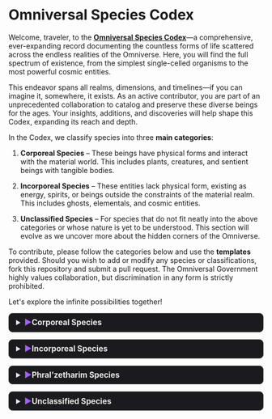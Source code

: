 <style>
details {
  background: #1b1b1f;
  color: #eaeaea;
  border: 1px solid #444;
  border-radius: 8px;
  padding: 0.6em 1em;
  margin: 1em 0;
  transition: all 0.3s ease;
}

details:hover {
  background-color: #26262c;
  border-color: #666;
}

details[open] {
  box-shadow: 0 0 12px rgba(160, 80, 255, 0.3);
}

summary {
  font-weight: bold;
  font-size: 1.1em;
  cursor: pointer;
  outline: none;
}

summary::-webkit-details-marker {
  display: none;
}

summary::before {
  content: '▶  ';
  display: inline-block;
  transform: rotate(0deg);
  transition: transform 0.3s ease;
  color: #a05fff;
}

details[open] summary::before {
  transform: rotate(90deg);
  color: #c97fff;
}
</style>

# Omniversal Species Codex

Welcome, traveler, to the **[Omniversal Species Codex](..)**—a comprehensive, ever-expanding record documenting the countless forms of life scattered across the endless realities of the Omniverse. Here, you will find the full spectrum of existence, from the simplest single-celled organisms to the most powerful cosmic entities. 

This endeavor spans all realms, dimensions, and timelines—if you can imagine it, somewhere, it exists. As an active contributor, you are part of an unprecedented collaboration to catalog and preserve these diverse beings for the ages. Your insights, additions, and discoveries will help shape this Codex, expanding its reach and depth.

In the Codex, we classify species into three **main categories**:

1. **Corporeal Species** – These beings have physical forms and interact with the material world. This includes plants, creatures, and sentient beings with tangible bodies.
   
2. **Incorporeal Species** – These entities lack physical form, existing as energy, spirits, or beings outside the constraints of the material realm. This includes ghosts, elementals, and cosmic entities.

3. **Unclassified Species** – For species that do not fit neatly into the above categories or whose nature is yet to be understood. This section will evolve as we uncover more about the hidden corners of the Omniverse.

To contribute, please follow the categories below and use the **templates** provided. Should you wish to add or modify any species or classifications, fork this repository and submit a pull request. The Omniversal Government highly values collaboration, but discrimination in any form is strictly prohibited.

Let's explore the infinite possibilities together!

<details>
  <summary><strong>Corporeal Species</strong></summary>
  Corporeal species are beings that possess a physical form and exist within the material realm. These entities are tangible and can be perceived through the senses, from the smallest bacteria to the grandest of beasts. They range from plants that thrive in various ecosystems to complex creatures and sentient beings with intelligence and emotions. While they are bound by the laws of physics, corporeal species can possess remarkable adaptations, including magical abilities or evolved traits suited to their environment. They are the most familiar type of life, but their diversity across the Omniverse is limitless.

  <details>
    <summary><strong>Sentient</strong></summary>
    Sentient species possess self-awareness, cognition, and the capacity for abstract thought. They may exhibit language, emotion, social structures, and philosophical introspection. Their actions are not merely instinctual but shaped by intent, curiosity, and often, conflict. Whether forged from matter, energy, or Phral’zetharim itself, sentient beings leave imprints on reality—through art, war, or wonder.
  </details>

  <details>
    <summary><strong>Non-Sentient</strong></summary>
    Non-sentient species operate without conscious will or abstract reasoning. Their existence is governed by instinct, programming, environmental stimulus, or deeper forces they neither control nor comprehend. Though they may act with complexity, their patterns are not born from self-reflection. Yet even without awareness, their role in the Omniverse is vital—woven into ecosystems, energy flows, and Phral’zetharic balances.
  </details>
</details>

<details>
  <summary><strong>Incorporeal Species</strong></summary>
  Incorporeal species are entities that exist beyond the physical realm, often intangible and invisible to those bound to the material world. These beings do not have a physical body but instead manifest as energy, consciousness, or spiritual essence. They include spirits, elemental forces, and cosmic entities, often existing in higher dimensions or parallel realities. Incorporeal species can interact with the material realm in subtle ways, such as influencing thoughts, manipulating energies, or guiding destinies. Despite their lack of a physical form, many of these entities possess intelligence, motives, and powers far beyond those of corporeal beings.
  <details>
    <summary><strong>Sentient</strong></summary>
    Sentient species possess self-awareness, cognition, and the capacity for abstract thought. They may exhibit language, emotion, social structures, and philosophical introspection. Their actions are not merely instinctual but shaped by intent, curiosity, and often, conflict. Whether forged from matter, energy, or Phral’zetharim itself, sentient beings leave imprints on reality—through art, war, or wonder.
  </details>

  <details>
    <summary><strong>Non-Sentient</strong></summary>
    Non-sentient species operate without conscious will or abstract reasoning. Their existence is governed by instinct, programming, environmental stimulus, or deeper forces they neither control nor comprehend. Though they may act with complexity, their patterns are not born from self-reflection. Yet even without awareness, their role in the Omniverse is vital—woven into ecosystems, energy flows, and Phral’zetharic balances.
  </details>
</details>

<details>
  <summary><strong>Phral’zetharim Species</strong></summary>
  Phral’zetharim Species are entities intrinsically linked to the force known as <em>Phral’zetharim</em>—an omniversal phenomenon best understood as the act of willfully rewriting the foundational laws of existence. Some species produce it internally, their biology shaped around catalytic nexuses; others absorb it ambiently from regions saturated in raw metaphysical flux.

  The manipulation of Phral’zetharim is tiered. Tiers 1 through 10 encompass the commonly observed spectrum—abilities ranging from elemental conjuration and spatial distortion to mid-scale temporal influence. However, above Tier 10 lies a domain so complex it collapses under the weight of traditional logic. Species operating at these higher tiers manipulate cause, probability, and ontology itself—realities bend, events retroactively fracture, and time weeps.

  Despite their potency, Phral’zetharim Species are not inherently rare. In an infinite Omniverse, where every permutation of life eventually occurs, their existence is not anomaly—but inevitability.
  <details>
    <summary><strong>Sentient</strong></summary>
    Sentient species possess self-awareness, cognition, and the capacity for abstract thought. They may exhibit language, emotion, social structures, and philosophical introspection. Their actions are not merely instinctual but shaped by intent, curiosity, and often, conflict. Whether forged from matter, energy, or Phral’zetharim itself, sentient beings leave imprints on reality—through art, war, or wonder.
  </details>

  <details>
    <summary><strong>Non-Sentient</strong></summary>
    Non-sentient species operate without conscious will or abstract reasoning. Their existence is governed by instinct, programming, environmental stimulus, or deeper forces they neither control nor comprehend. Though they may act with complexity, their patterns are not born from self-reflection. Yet even without awareness, their role in the Omniverse is vital—woven into ecosystems, energy flows, and Phral’zetharic balances.
  </details>
</details>

<details>
  <summary><strong>Unclassified Species</strong></summary>
  Unclassified species are those whose nature or origin does not fit neatly into the known categories of corporeal or incorporeal life. These beings may possess characteristics of both categories or may come from entirely unknown dimensions and planes of existence. Some may be newly discovered or still evolving, while others may exist in forms that defy current understanding. The Unclassified section serves as a place for species that challenge our current knowledge and as a repository for mysterious entities whose classification remains open for exploration. As we uncover more about these enigmatic beings, their stories will help expand the boundaries of the Omniversal Species Codex.
</details>
